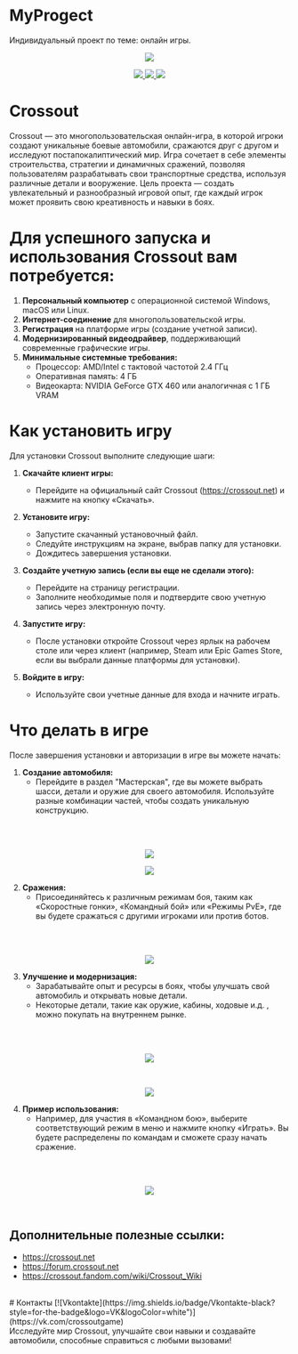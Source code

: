 # MyProgect
 Индивидуальный проект по теме: онлайн игры.
<p align = "center">
 <img src = "src/глав2.jpg">
</p>

<p align="center">
    <a href="https://github.com/Dekneslo/Course-work-on-Database-management-and-automation/graphs/contributors">
    <img src="https://img.shields.io/badge/contributors-8B0000?style=for-the-badge"/>
    </a>
    <a href="https://github.com/Dekneslo/Course-work-on-Database-management-and-automation/issues">
    <img src="https://img.shields.io/badge/issues-FF8C00?style=for-the-badge"/>
    </a>
    <a href="https://github.com/Dekneslo/Course-work-on-Database-management-and-automation/pulls">
    <img src="https://img.shields.io/badge/pulls-696969?style=for-the-badge"/>
    </a>
  </p>


# Crossout
Crossout — это многопользовательская онлайн-игра, в которой игроки создают уникальные боевые автомобили, сражаются друг с другом и исследуют постапокалиптический мир. Игра сочетает в себе элементы строительства, стратегии и динамичных сражений, позволяя пользователям разрабатывать свои транспортные средства, используя различные детали и вооружение. Цель проекта — создать увлекательный и разнообразный игровой опыт, где каждый игрок может проявить свою креативность и навыки в боях.

# Для успешного запуска и использования Crossout вам потребуется:
1. **Персональный компьютер** с операционной системой Windows, macOS или Linux.
2. **Интернет-соединение** для многопользовательской игры.
3. **Регистрация** на платформе игры (создание учетной записи).
4. **Модернизированный видеодрайвер**, поддерживающий современные графические игры.
5. **Минимальные системные требования:**
    - Процессор: AMD/Intel с тактовой частотой 2.4 ГГц
    - Оперативная память: 4 ГБ
    - Видеокарта: NVIDIA GeForce GTX 460 или аналогичная с 1 ГБ VRAM

# Как установить игру
Для установки Crossout выполните следующие шаги:

1. **Скачайте клиент игры:**
    - Перейдите на официальный сайт Crossout (https://crossout.net) и нажмите на кнопку «Скачать».

2. **Установите игру:**
    - Запустите скачанный установочный файл.
    - Следуйте инструкциям на экране, выбрав папку для установки.
    - Дождитесь завершения установки.

3. **Создайте учетную запись (если вы еще не сделали этого):**
    - Перейдите на страницу регистрации.
    - Заполните необходимые поля и подтвердите свою учетную запись через электронную почту.

4. **Запустите игру:**
    - После установки откройте Crossout через ярлык на рабочем столе или через клиент (например, Steam или Epic Games Store, если вы выбрали данные платформы для установки).

5. **Войдите в игру:**
    - Используйте свои учетные данные для входа и начните играть.

# Что делать в игре
После завершения установки и авторизации в игре вы можете начать:

1. **Создание автомобиля:**
    - Перейдите в раздел "Мастерская", где вы можете выбрать шасси, детали и оружие для своего автомобиля. Используйте разные комбинации частей, чтобы создать уникальную конструкцию.
    <br>
<br>
<p align = "center">
 <img src = "src/ангар.jpeg">
</p>
<p align = "center">
 <img src = "src/сборка.jpg">
</p>

2. **Сражения:**
    - Присоединяйтесь к различным режимам боя, таким как «Скоростные гонки», «Командный бой» или «Режимы PvE», где вы будете сражаться с другими игроками или против ботов.
    <br>
<br>
<p align = "center">
 <img src = "src/бой.jpg">
</p>

3. **Улучшение и модернизация:**
    - Зарабатывайте опыт и ресурсы в боях, чтобы улучшать свой автомобиль и открывать новые детали.
    - Некоторые детали, такие как оружие, кабины, ходовые и.д. , можно покупать на внутреннем рынке.
    <br>
<br>
<p align = "center">
 <img src = "src/инвентарь1.jpg">
</p><br>
<p align = "center">
 <img src = "src/инвентарь.jpeg">
</p>

4. **Пример использования:**
    - Например, для участия в «Командном бою», выберите соответствующий режим в меню и нажмите кнопку «Играть». Вы будете распределены по командам и сможете сразу начать сражение.
    <br>
<br>
<p align = "center">
 <img src = "src/вбой.png">
</p><br>

## Дополнительные полезные ссылки:

- https://crossout.net
- https://forum.crossout.net
- https://crossout.fandom.com/wiki/Crossout_Wiki
<br>
# Контакты
[![Vkontakte](https://img.shields.io/badge/Vkontakte-black?style=for-the-badge&logo=VK&logoColor=white")](https://vk.com/crossoutgame)
<br>
Исследуйте мир Crossout, улучшайте свои навыки и создавайте автомобили, способные справиться с любыми вызовами!
